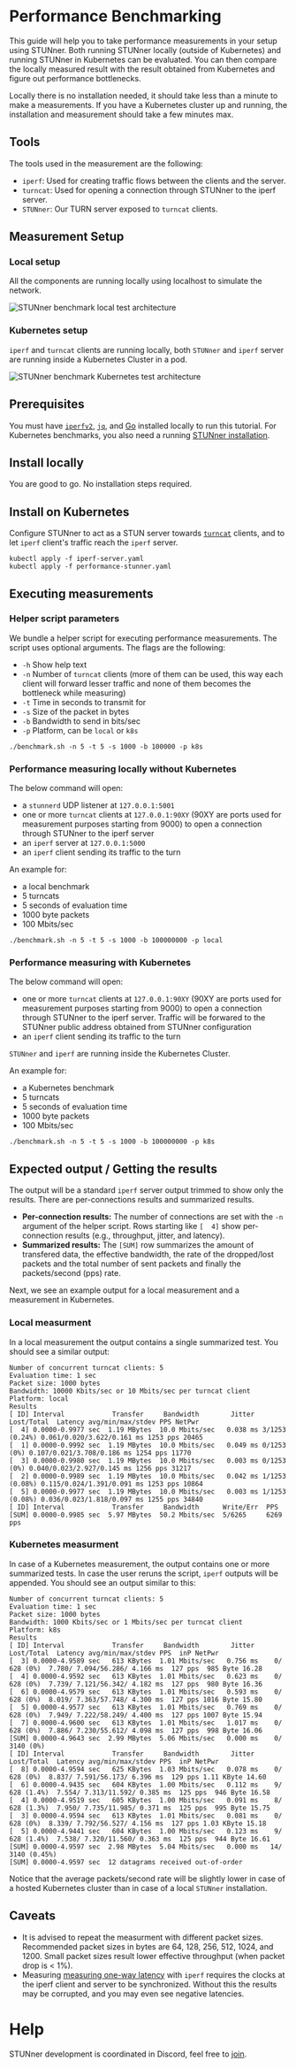# Performance Benchmarking

This guide will help you to take performance measurements in your setup using STUNner. 
Both running STUNner locally (outside of Kubernetes) and running STUNner in Kubernetes can be evaluated. 
You can then compare the locally measured result with the result obtained from Kubernetes and figure out performance bottlenecks. 

Locally there is no installation needed, it should take less than a minute to make a measurements.
If you have a Kubernetes cluster up and running, the installation and measurement should take a few minutes max.

## Tools

The tools used in the measurement are the following:

* `iperf`: Used for creating traffic flows between the clients and the server.
* `turncat`: Used for opening a connection through STUNner to the iperf server.
* `STUNner`: Our TURN server exposed to `turncat` clients.

## Measurement Setup

### Local setup

All the components are running locally using localhost to simulate the network.

![STUNner benchmark local test architecture](../../img/stunner_benchmark_local.svg)

### Kubernetes setup

`iperf` and `turncat` clients are running locally, both `STUNner` and `iperf` server are running inside a Kubernetes Cluster in a pod.

![STUNner benchmark Kubernetes test architecture](../../img/stunner_benchmark_k8s.svg)

## Prerequisites

You must have [`iperfv2`](https://iperf.fr), [`jq`](https://stedolan.github.io/jq/), and [Go](https://go.dev/doc/install) installed locally to run this tutorial. For Kubernetes benchmarks, you also need a running [STUNner installation](/docs/INSTALL.md).

## Install locally

You are good to go. No installation steps required.

## Install on Kubernetes

Configure STUNner to act as a STUN server towards [`turncat`](../../cmd/turncat.md) clients, and to let `iperf` client's traffic reach the `iperf` server.

```
kubectl apply -f iperf-server.yaml
kubectl apply -f performance-stunner.yaml
```

## Executing measurements

### Helper script parameters

We bundle a helper script for executing performance measurements. The script uses optional arguments. The flags are the following:

- `-h` Show help text
- `-n` Number of `turncat` clients (more of them can be used, this way each client will forward lesser traffic and none of them becomes the bottleneck while measuring)
- `-t` Time in seconds to transmit for
- `-s` Size of the packet in bytes
- `-b` Bandwidth to send in bits/sec
- `-p` Platform, can be `local` or `k8s`

```
./benchmark.sh -n 5 -t 5 -s 1000 -b 100000 -p k8s
```

### Performance measuring locally without Kubernetes

The below command will open:

- a `stunnerd` UDP listener at `127.0.0.1:5001`
- one or more `turncat` clients at `127.0.0.1:90XY` (90XY are ports used for measurement purposes starting from 9000) to open a connection through STUNner to the iperf server
- an `iperf` server at `127.0.0.1:5000`
- an `iperf` client sending its traffic to the turn

An example for:

- a local benchmark
- 5 turncats
- 5 seconds of evaluation time
- 1000 byte packets
- 100 Mbits/sec
```
./benchmark.sh -n 5 -t 5 -s 1000 -b 100000000 -p local
```
### Performance measuring with Kubernetes

The below command will open:

- one or more `turncat` clients at `127.0.0.1:90XY` (90XY are ports used for measurement purposes starting from 9000) to open a connection through STUNner to the iperf server. Traffic will be forwared to the STUNner public address obtained from STUNner configuration
- an `iperf` client sending its traffic to the turn

`STUNner` and `iperf` are running inside the Kubernetes Cluster.

An example for:

- a Kubernetes benchmark
- 5 turncats
- 5 seconds of evaluation time
- 1000 byte packets
- 100 Mbits/sec
```
./benchmark.sh -n 5 -t 5 -s 1000 -b 100000000 -p k8s
```

## Expected output / Getting the results

The output will be a standard `iperf` server output trimmed to show only the results. There are per-connections results and summarized results.

* **Per-connection results:** The number of connections are set with the `-n` argument of the helper script. Rows starting like `[  4]` show per-connection results (e.g., throughput, jitter, and latency).
* **Summarized results:** The `[SUM]` row summarizes the amount of transfered data, the effective bandwidth, the rate of the dropped/lost packets and the total number of sent packets and finally the packets/second (pps) rate.

Next, we see an example output for a local measurement and a measurement in Kubernetes.

### Local measurment

In a local measurement the output contains a single summarized test.
You should see a similar output:
```
Number of concurrent turncat clients: 5
Evaluation time: 1 sec
Packet size: 1000 bytes
Bandwidth: 10000 Kbits/sec or 10 Mbits/sec per turncat client
Platform: local
Results
[ ID] Interval            Transfer     Bandwidth        Jitter   Lost/Total  Latency avg/min/max/stdev PPS NetPwr
[  4] 0.0000-0.9977 sec  1.19 MBytes  10.0 Mbits/sec   0.038 ms 3/1253 (0.24%) 0.061/0.020/3.622/0.161 ms 1253 pps 20465
[  1] 0.0000-0.9992 sec  1.19 MBytes  10.0 Mbits/sec   0.049 ms 0/1253 (0%) 0.107/0.021/3.708/0.186 ms 1254 pps 11770
[  3] 0.0000-0.9980 sec  1.19 MBytes  10.0 Mbits/sec   0.003 ms 0/1253 (0%) 0.040/0.023/2.927/0.145 ms 1256 pps 31217
[  2] 0.0000-0.9989 sec  1.19 MBytes  10.0 Mbits/sec   0.042 ms 1/1253 (0.08%) 0.115/0.024/1.391/0.091 ms 1253 pps 10864
[  5] 0.0000-0.9977 sec  1.19 MBytes  10.0 Mbits/sec   0.003 ms 1/1253 (0.08%) 0.036/0.023/1.818/0.097 ms 1255 pps 34840
[ ID] Interval            Transfer     Bandwidth      Write/Err  PPS
[SUM] 0.0000-0.9985 sec  5.97 MBytes  50.2 Mbits/sec  5/6265     6269 pps
```

### Kubernetes measurment

In case of a Kubernetes measurement, the output contains one or more summarized tests. In case the user reruns the script, `iperf` outputs will be appended. You should see an output similar to this:
```
Number of concurrent turncat clients: 5
Evaluation time: 1 sec
Packet size: 1000 bytes
Bandwidth: 1000 Kbits/sec or 1 Mbits/sec per turncat client
Platform: k8s
Results
[ ID] Interval            Transfer     Bandwidth        Jitter   Lost/Total  Latency avg/min/max/stdev PPS  inP NetPwr
[  3] 0.0000-4.9589 sec   613 KBytes  1.01 Mbits/sec   0.756 ms    0/  628 (0%)  7.780/ 7.094/56.286/ 4.166 ms  127 pps  985 Byte 16.28
[  4] 0.0000-4.9592 sec   613 KBytes  1.01 Mbits/sec   0.623 ms    0/  628 (0%)  7.739/ 7.121/56.342/ 4.182 ms  127 pps  980 Byte 16.36
[  6] 0.0000-4.9579 sec   613 KBytes  1.01 Mbits/sec   0.593 ms    0/  628 (0%)  8.019/ 7.363/57.748/ 4.300 ms  127 pps 1016 Byte 15.80
[  5] 0.0000-4.9577 sec   613 KBytes  1.01 Mbits/sec   0.769 ms    0/  628 (0%)  7.949/ 7.222/58.249/ 4.400 ms  127 pps 1007 Byte 15.94
[  7] 0.0000-4.9600 sec   613 KBytes  1.01 Mbits/sec   1.017 ms    0/  628 (0%)  7.886/ 7.230/55.612/ 4.098 ms  127 pps  998 Byte 16.06
[SUM] 0.0000-4.9643 sec  2.99 MBytes  5.06 Mbits/sec   0.000 ms    0/ 3140 (0%)
[ ID] Interval            Transfer     Bandwidth        Jitter   Lost/Total  Latency avg/min/max/stdev PPS  inP NetPwr
[  8] 0.0000-4.9594 sec   625 KBytes  1.03 Mbits/sec   0.078 ms    0/  628 (0%)  8.837/ 7.591/56.173/ 6.396 ms  129 pps 1.11 KByte 14.60
[  6] 0.0000-4.9435 sec   604 KBytes  1.00 Mbits/sec   0.112 ms    9/  628 (1.4%)  7.554/ 7.313/11.592/ 0.385 ms  125 pps  946 Byte 16.58
[  4] 0.0000-4.9519 sec   605 KBytes  1.00 Mbits/sec   0.091 ms    8/  628 (1.3%)  7.950/ 7.735/11.985/ 0.371 ms  125 pps  995 Byte 15.75
[  3] 0.0000-4.9594 sec   613 KBytes  1.01 Mbits/sec   0.081 ms    0/  628 (0%)  8.339/ 7.792/56.527/ 4.156 ms  127 pps 1.03 KByte 15.18
[  5] 0.0000-4.9441 sec   604 KBytes  1.00 Mbits/sec   0.123 ms    9/  628 (1.4%)  7.538/ 7.320/11.560/ 0.363 ms  125 pps  944 Byte 16.61
[SUM] 0.0000-4.9597 sec  2.98 MBytes  5.04 Mbits/sec   0.000 ms   14/ 3140 (0.45%)
[SUM] 0.0000-4.9597 sec  12 datagrams received out-of-order
```

Notice that the average packets/second rate will be slightly lower in case of a hosted Kubernetes cluster than in case of a local `STUNner` installation.

## Caveats

* It is advised to repeat the measurment with different packet sizes. Recommended packet sizes in bytes are 64, 128, 256, 512, 1024, and 1200. Small packet sizes result lower effective throughput (when packet drop is < 1%).
* Measuring [measuring one-way latency](https://stackoverflow.com/questions/63793030/iperf2-latency-is-a-two-way-or-one-way-latency) with `iperf` requires the clocks at the iperf client and server to be synchronized.  Without this the results may be corrupted, and you may even see negative latencies.

# Help

STUNner development is coordinated in Discord, feel free to [join](https://discord.gg/DyPgEsbwzc).